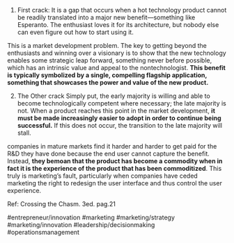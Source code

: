 1. First crack: 
It is a gap that occurs when a hot technology product cannot be readily translated into a major new benefit—something like Esperanto. The enthusiast loves it for its architecture, but nobody else can even figure out how to start using it.

This is a market development problem. The key to getting beyond the enthusiasts and
winning over a visionary is to show that the new technology enables some strategic leap forward, something never before possible, which has an intrinsic value and appeal to the nontechnologist. **This benefit is typically symbolized by a single, compelling flagship application, something that showcases the power and value of the new product.**

2.  The Other crack
Simply put, the early majority is willing and able to become technologically competent where necessary; the late majority is not. When a product reaches this point in the market development, **it must be made increasingly easier to adopt in order to continue being successful.** If this does not occur, the transition to the late majority will stall.

companies in mature markets find it harder and harder to get paid for the R&D they have done because the end user cannot capture the benefit. Instead, **they bemoan that the product has become a commodity when in fact it is the experience of the product that has been commoditized**. This truly is marketing’s fault, particularly when companies have ceded marketing the right to redesign the user interface and thus control the user experience.

Ref: Crossing the Chasm. 3ed. pag.21

#entrepreneur/innovation #marketing #marketing/strategy #marketing/innovation #leadership/decisionmaking #operationsmanagement 